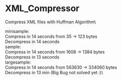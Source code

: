 # XML_Compressor
Compress XML files with Huffman Algorithm\

minisample:\
  Compress in 14 seconds from 35 -> 123 bytes\
  Decompress in 14 seconds\
sample:\
  Compress in 14 seconds from 1608 -> 1384 bytes\
  Decompress in 13 seconds\
largesample:\
  Compress in 14 seconds from 563630 -> 334060 bytes\
  Decompress in 13 min (Big Bug not solved yet :)\
